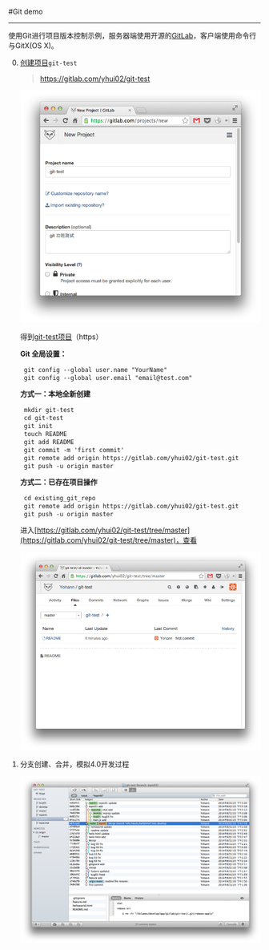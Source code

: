 #Git demo

--------------------------------------------------------

使用Git进行项目版本控制示例，服务器端使用开源的[GitLab](https://about.gitlab.com/)，客户端使用命令行与GitX(OS X)。


0. [创建项目](https://gitlab.com/projects/new)`git-test`

	> https://gitlab.com/yhui02/git-test

	![demo-01](img/demo-01.png)
	
	得到[git-test项目](https://gitlab.com/yhui02/git-test.git)（https）

	**Git 全局设置：**
	
		git config --global user.name "YourName"
		git config --global user.email "email@test.com"
	
	**方式一：本地全新创建**
	
		mkdir git-test
		cd git-test
		git init
		touch README
		git add README
		git commit -m 'first commit'
		git remote add origin https://gitlab.com/yhui02/git-test.git
		git push -u origin master
		
	**方式二：已存在项目操作**
	
		cd existing_git_repo
		git remote add origin https://gitlab.com/yhui02/git-test.git
		git push -u origin master
	
	进入[https://gitlab.com/yhui02/git-test/tree/master](https://gitlab.com/yhui02/git-test/tree/master)，查看
	
	![demo-02](img/demo-02.png)

0. 分支创建、合并，模拟4.0开发过程

	![demo-03](img/demo-03.png)
